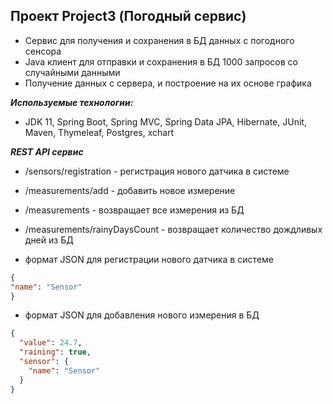 ## Проект Project3 (Погодный сервис)

- Сервис для получения и сохранения в БД данных с погодного сенсора
- Java клиент для отправки и сохранения в БД 1000 запросов со случайными данными
- Получение данных с сервера, и построение на их основе графика

***Используемые технологии:***
- JDK 11, Spring Boot, Spring MVC, Spring Data JPA, Hibernate, JUnit, Maven, Thymeleaf, Postgres, xchart

***REST API сервис***

- /sensors/registration - регистрация нового датчика в системе
- /measurements/add - добавить новое измерение
- /measurements - возвращает все измерения из БД
- /measurements/rainyDaysCount - возвращает количество дождливых дней из БД


- формат JSON для регистрации нового датчика в системе

```json
{
"name": "Sensor"
}
```

- формат JSON для добавления нового измерения в БД

```json
{
  "value": 24.7,
  "raining": true,
  "sensor": {
    "name": "Sensor"
  }
}
```
